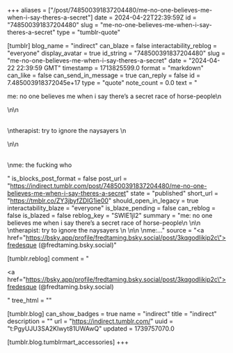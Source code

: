 +++
aliases = ["/post/748500391837204480/me-no-one-believes-me-when-i-say-theres-a-secret"]
date = 2024-04-22T22:39:59Z
id = "748500391837204480"
slug = "me-no-one-believes-me-when-i-say-theres-a-secret"
type = "tumblr-quote"

[tumblr]
blog_name = "indirect"
can_blaze = false
interactability_reblog = "everyone"
display_avatar = true
id_string = "748500391837204480"
slug = "me-no-one-believes-me-when-i-say-theres-a-secret"
date = "2024-04-22 22:39:59 GMT"
timestamp = 1713825599.0
format = "markdown"
can_like = false
can_send_in_message = true
can_reply = false
id = 7.485003918372045e+17
type = "quote"
note_count = 0.0
text = "<p>me: no one believes me when i say there&rsquo;s a secret race of horse-people\n<br/></p>\n\n<p><br/>\ntherapist: try to ignore the naysayers \n<br/></p>\n\n<p><br/>\nme: the fucking who</p>"
is_blocks_post_format = false
post_url = "https://indirect.tumblr.com/post/748500391837204480/me-no-one-believes-me-when-i-say-theres-a-secret"
state = "published"
short_url = "https://tmblr.co/ZY3jbyfZDIG1ie00"
should_open_in_legacy = true
interactability_blaze = "everyone"
is_blaze_pending = false
can_reblog = false
is_blazed = false
reblog_key = "SWIE1jI2"
summary = "me: no one believes me when i say there’s a secret race of horse-people\n \n\n \ntherapist: try to ignore the naysayers \n \n\n \nme:..."
source = "<a href=\"https://bsky.app/profile/fredtaming.bsky.social/post/3kqgodlikip2c\">fredesque (@fredtaming.bsky.social)</a>"

[tumblr.reblog]
comment = "<p><a href=\"https://bsky.app/profile/fredtaming.bsky.social/post/3kqgodlikip2c\">fredesque (@fredtaming.bsky.social)</a></p>"
tree_html = ""

[tumblr.blog]
can_show_badges = true
name = "indirect"
title = "indirect"
description = ""
url = "https://indirect.tumblr.com/"
uuid = "t:PgyUJU3SA2Klwyt81UWAwQ"
updated = 1739757070.0

[tumblr.blog.tumblrmart_accessories]
+++
